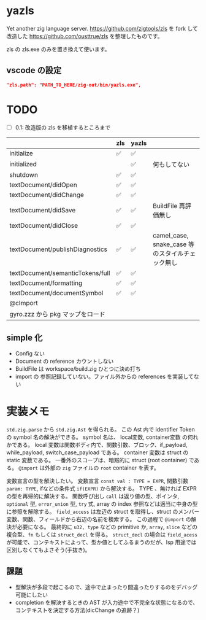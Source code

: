# yazls

Yet another zig language server.
<https://github.com/zigtools/zls> を fork して改造した <https://github.com/ousttrue/zls> を整理したものです。

zls の zls.exe のみを置き換えて使います。

## vscode の設定

```json:settings.json
"zls.path": "PATH_TO_HERE/zig-out/bin/yazls.exe",
```

# TODO

* [ ] 0.1: 改造版の zls を移植するところまで

|                                  | zls | yazls |                                                 |
|----------------------------------|-----|-------|-------------------------------------------------|
| initialize                       | ✅   | ✅     |                                                 |
| initialized                      |     | ✅     | 何もしてない                                    |
| shutdown                         | ✅   | ✅     |                                                 |
| textDocument/didOpen             | ✅   | ✅     |                                                 |
| textDocument/didChange           | ✅   | ✅     |                                                 |
| textDocument/didSave             | ✅   | ✅     | BuildFile 再評価無し                            |
| textDocument/didClose            | ✅   | ✅     |                                                 |
| textDocument/publishDiagnostics  | ✅   | ✅     | camel_case, snake_case 等のスタイルチェック無し |
| textDocument/semanticTokens/full | ✅   | ✅     |                                                 |
| textDocument/formatting          | ✅   | ✅     |                                                 |
| textDocument/documentSymbol      | ✅   | ✅     |                                                 |
| @cImport                         |     |       |                                                 |
| gyro.zzz から pkg マップをロード |     |       |                                                 |

## simple 化

* Config ない
* Document の reference カウントしない
* BuildFile は workspace/build.zig ひとつに決め打ち
* import の 参照記録していない。ファイル外からの references を実装してない

# 実装メモ

`std.zig.parse` から `std.zig.Ast` を得られる。
この Ast 内で identifier Token の symbol 名の解決ができる。
symbol 名は、 local変数, container変数 の何れかである。
local 変数は関数ボディ内で、関数引数、ブロック、if_payload, while_payload, switch_case_payload である。
container 変数は struct の static 変数である。
一番外のスコープは、暗黙的に struct (root container) である。
`@import` は外部の `zig` ファイルの `root` container を表す。

変数宣言の型を解決したい。
変数宣言 `const val : TYPE = EXPR`, 関数引数 `param: TYPE`, ifなどの条件式 `if(EXPR)` から解決する。
TYPE 、無ければ EXPR の型を再帰的に解決する。
関数呼び出し `call` は返り値の型、ポインタ, `optional` 型, `error_union` 型, `try` 式, array の index 参照などは適当に中身の型に参照を解除する。
`field_access` は左辺の struct を取得し、struct のメンバー変数、関数、フィールドから右辺の名前を検索する。
この過程で `@import` の解決が必要になる。
最終的に `u32, type` などの primitive か, `array`, `slice` などの複合型、`fn` もしくは `struct_decl` を得る。
`struct_decl` の場合は `field_acess` が可能で、コンテキストによって、型か値としてふるまうのだが、lsp 用途では区別しなくてもよさそう(手抜き)。

## 課題

* 型解決が多段で起こるので、途中で止まったり間違ったりするのをデバッグ可能にしたい
* completion を解決するときの AST が入力途中で不完全な状態になるので、コンテキストを決定する方法(dicChange の追跡？)
